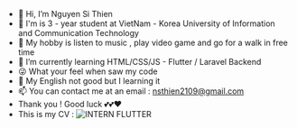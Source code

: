 - 👋 Hi, I’m Nguyen Si Thien
- 👨‍ I'm is 3 - year student at VietNam - Korea University of Information and Communication Technology
- 👀 My hobby is listen to music , play video game and go for a walk in free time
- 🌱 I’m currently learning HTML/CSS/JS - Flutter / Laravel Backend
- 😜 What your feel when saw my code 
- 🤞 My English not good but I learning it 
- 📫 You can contact me at an email : nsthien2109@gmail.com
- Thank you ! Good luck 💕💕❤
- This is my CV :
![INTERN FLUTTER](https://user-images.githubusercontent.com/70851146/152669221-668b692e-665e-41b9-8c09-ff58e8404c93.png)
